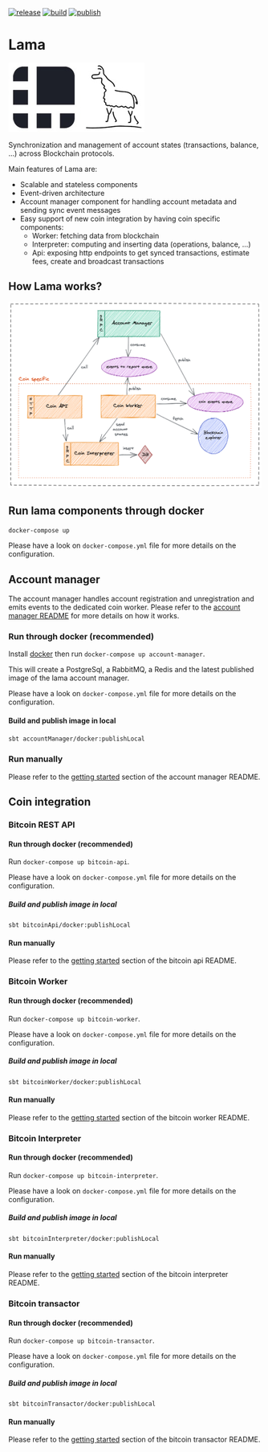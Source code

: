 [![release](https://img.shields.io/github/v/release/ledgerhq/lama?color=0366d6&include_prereleases)](https://github.com/LedgerHQ/lama/releases)
[![build](https://github.com/LedgerHQ/lama/workflows/build/badge.svg?branch=master)](https://github.com/LedgerHQ/lama/actions?query=workflow%3Abuild+branch%3Amaster)
[![publish](https://github.com/LedgerHQ/lama/workflows/publish/badge.svg?branch=master)](https://github.com/LedgerHQ/lama/actions?query=workflow%3Apublish+branch%3Amaster)

# Lama

![](./lama.jpg)

Synchronization and management of account states (transactions, balance, ...) across Blockchain protocols.

Main features of Lama are:
- Scalable and stateless components
- Event-driven architecture
- Account manager component for handling account metadata and sending sync event messages
- Easy support of new coin integration by having coin specific components:
  * Worker: fetching data from blockchain
  * Interpreter: computing and inserting data (operations, balance, ...)
  * Api: exposing http endpoints to get synced transactions, estimate fees, create and broadcast transactions

## How Lama works?

![](./excalidraw/lama-overview.png)

## Run lama components through docker

`docker-compose up`

Please have a look on `docker-compose.yml` file for more details on the configuration.

## Account manager

The account manager handles account registration and unregistration and emits events to the dedicated coin worker.
Please refer to the [account manager README][account-manager] for more details on how it works.

### Run through docker (recommended)

Install [docker][docker] then run `docker-compose up account-manager`.

This will create a PostgreSql, a RabbitMQ, a Redis and the latest published image of the lama account manager.

Please have a look on `docker-compose.yml` file for more details on the configuration.

#### Build and publish image in local

`sbt accountManager/docker:publishLocal`

### Run manually

Please refer to the [getting started][account-manager-getting-started] section of the account manager README.

## Coin integration

### Bitcoin REST API

#### Run through docker (recommended)

Run `docker-compose up bitcoin-api`.

Please have a look on `docker-compose.yml` file for more details on the configuration.

##### Build and publish image in local

`sbt bitcoinApi/docker:publishLocal`

#### Run manually

Please refer to the [getting started][bitcoin-api-getting-started] section of the bitcoin api README.

### Bitcoin Worker

#### Run through docker (recommended)

Run `docker-compose up bitcoin-worker`.

Please have a look on `docker-compose.yml` file for more details on the configuration.

##### Build and publish image in local

`sbt bitcoinWorker/docker:publishLocal`

#### Run manually

Please refer to the [getting started][bitcoin-worker-getting-started] section of the bitcoin worker README.

### Bitcoin Interpreter

#### Run through docker (recommended)

Run `docker-compose up bitcoin-interpreter`.

Please have a look on `docker-compose.yml` file for more details on the configuration.

##### Build and publish image in local

`sbt bitcoinInterpreter/docker:publishLocal`

#### Run manually

Please refer to the [getting started][bitcoin-interpreter-getting-started] section of the bitcoin interpreter README.

### Bitcoin transactor

#### Run through docker (recommended)

Run `docker-compose up bitcoin-transactor`.

Please have a look on `docker-compose.yml` file for more details on the configuration.

##### Build and publish image in local

`sbt bitcoinTransactor/docker:publishLocal`

#### Run manually

Please refer to the [getting started][bitcoin-transactor-getting-started] section of the bitcoin transactor README.

[docker]: https://docs.docker.com/get-docker/
[account-manager]: https://github.com/LedgerHQ/lama/tree/master/account-manager
[account-manager-getting-started]: lama-scheduler/README.md#getting-started
[bitcoin-api-getting-started]: coins/bitcoin/api//README.md#getting-started
[bitcoin-interpreter-getting-started]: coins/bitcoin/interpreter/README.md#getting-started
[bitcoin-worker-getting-started]: coins/bitcoin/worker/README.md#getting-started
[bitcoin-transactor-getting-started]: coins/bitcoin/transactor/README.md#getting-started
